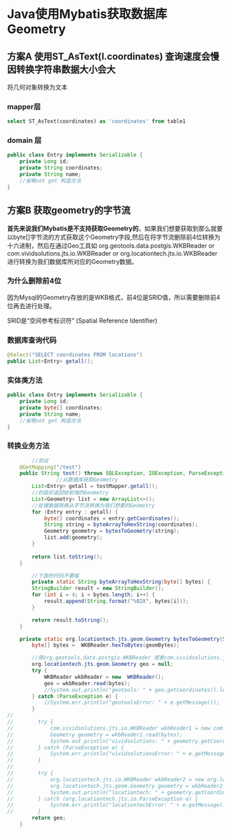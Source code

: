 # Java使用Mybatis获取数据库Geometry



## 方案A 使用ST_AsText(l.coordinates)  查询速度会慢因转换字符串数据大小会大

将几何对象转换为文本

### mapper层

~~~sql
select ST_AsText(coordinates) as 'coordinates' from table1
~~~

### domain 层

```java
public class Entry implements Serializable {
    private Long id;
    private String coordinates;
    private String name;
  	//省略set get 构造方法
}
```



## 方案B 获取geometry的字节流

**首先来说我们Mybatis是不支持获取Geometry的**，如果我们想要获取到那么就要以byte[]字节流的方式获取这个Geometry字段,然后在将字节流删除前4位转换为十六进制，然后在通过Geo工具如	org.geotools.data.postgis.WKBReader or  com.vividsolutions.jts.io.WKBReader or org.locationtech.jts.io.WKBReader 进行转换为我们数据库所对应的Geometry数据。

### 为什么删除前4位

因为Mysql的Geometry存放的是WKB格式，前4位是SRID值，所以需要删除前4位再去进行处理。

SRID是“空间参考标识符” (Spatial Reference Identifier)

### 数据库查询代码

```java
@Select("SELECT coordinates FROM locations")
public List<Entry> getall();
```

### 实体类方法

```java
public class Entry implements Serializable {
    private Long id;
    private byte[] coordinates;
    private String name;
    //省略set get 构造方法
}
```

###  转换业务方法

```java
		//测试
    @GetMapping("/test")
    public String test() throws SQLException, IOException, ParseException {
				//从数据库获取Geometry
        List<Entry> getall = testMapper.getall();
      	//封装好返回给前端的Geometry
        List<Geometry> list = new ArrayList<>();
      	//处理数据转换从字节流转换为我们想要的Geometry
        for (Entry entry : getall) {
            byte[] coordinates = entry.getCoordinates();
            String string = byteArrayToHexString(coordinates);
            Geometry geometry = bytesToGeometry(string);
            list.add(geometry);
        }
      
        return list.toString();
    }

		//下面的代码不要碰
		private static String byteArrayToHexString(byte[] bytes) {
        StringBuilder result = new StringBuilder();
        for (int i = 4; i < bytes.length; i++) {
            result.append(String.format("%02X", bytes[i]));
        }

        return result.toString();
    }

    private static org.locationtech.jts.geom.Geometry bytesToGeometry(String geomBytes) {
        byte[] bytes =  WKBReader.hexToBytes(geomBytes);

        //用org.geotools.data.postgis.WKBReader 或者com.vividsolutions.jts.io.WKBReader、org.locationtech.jts.io.WKBReader转都ok
        org.locationtech.jts.geom.Geometry geo = null;
        try {
            WKBReader wkbReader = new  WKBReader();
            geo = wkbReader.read(bytes);
            //System.out.println("geotools: " + geo.getCoordinates().length);
        } catch (ParseException e) {
            //System.err.println("geotoolsError: " + e.getMessage());
        }
//
//        try {
//            com.vividsolutions.jts.io.WKBReader wkbReader1 = new com.vividsolutions.jts.io.WKBReader();
//            Geometry geometry = wkbReader1.read(bytes);
//            System.out.println("vividsolutions: " + geometry.getCoordinates().length);
//        } catch (ParseException e) {
//            System.err.println("vividsolutionsError: " + e.getMessage());
//        }
//
//        try {
//            org.locationtech.jts.io.WKBReader wkbReader2 = new org.locationtech.jts.io.WKBReader();
//            org.locationtech.jts.geom.Geometry geometry = wkbReader2.read(bytes);
//            System.out.println("locationtech: " + geometry.getCoordinates().length);
//        } catch (org.locationtech.jts.io.ParseException e) {
//            System.err.println("locationtechError: " + e.getMessage());
//        }
        return geo;
    }
```